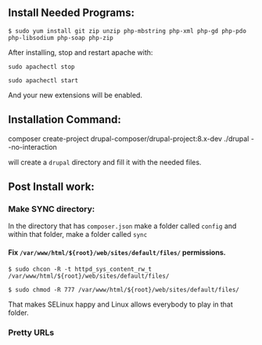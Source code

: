 ## Install Needed Programs:
```
$ sudo yum install git zip unzip php-mbstring php-xml php-gd php-pdo php-libsodium php-soap php-zip
```

After installing, stop and restart apache with:

`sudo apachectl stop`

`sudo apachectl start`

And your new extensions will be enabled.

## Installation Command:
composer create-project drupal-composer/drupal-project:8.x-dev ./drupal --no-interaction

will create a `drupal` directory and fill it with the needed files.

## Post Install work:

### Make SYNC directory:
In the directory that has `composer.json` make a folder called `config` and within that folder, make a folder called `sync`

#### Fix `/var/www/html/${root}/web/sites/default/files/` permissions. 
```
$ sudo chcon -R -t httpd_sys_content_rw_t /var/www/html/${root}/web/sites/default/files/

$ sudo chmod -R 777 /var/www/html/${root}/web/sites/default/files/
```
That makes SELinux happy and Linux allows everybody to play in that folder.

### Pretty URLs